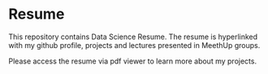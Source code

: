# Resume
This repository contains Data Science Resume. The resume is hyperlinked with my github profile, projects and lectures presented in MeethUp groups.

Please access the resume via pdf viewer to learn more about my projects. 

